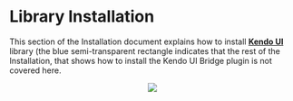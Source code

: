 # Library Installation

This section of the Installation document explains how to install **[Kendo UI](http://www.telerik.com/kendo-ui)** library (the blue semi-transparent rectangle indicates that the rest of the Installation, that shows how to install the Kendo UI Bridge plugin is not covered here.


<p align=center>
  <img src="https://user-images.githubusercontent.com/2712405/30786633-f59a5968-a146-11e7-9ae9-a55c21468d6d.png"></img>
 <br><br>
</p>


